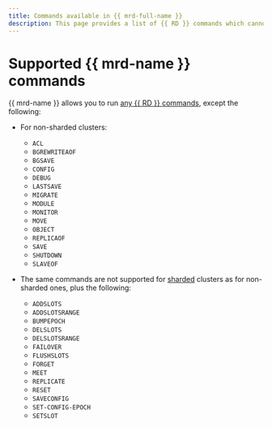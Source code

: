 ```yaml
---
title: Commands available in {{ mrd-full-name }}
description: This page provides a list of {{ RD }} commands which cannot be run in a {{ RD }} cluster.
---
```


# Supported {{ mrd-name }} commands

{{ mrd-name }} allows you to run [any {{ RD }} commands](https://redis.io/commands), except the following:

* For non-sharded clusters:

   - `ACL`
   - `BGREWRITEAOF`
   - `BGSAVE`
   - `CONFIG`
   - `DEBUG`
   - `LASTSAVE`
   - `MIGRATE`
   - `MODULE`
   - `MONITOR`
   - `MOVE`
   - `OBJECT`
   - `REPLICAOF`
   - `SAVE`
   - `SHUTDOWN`
   - `SLAVEOF`

* The same commands are not supported for [sharded](sharding.md) clusters as for non-sharded ones, plus the following:

   - `ADDSLOTS`
   - `ADDSLOTSRANGE`
   - `BUMPEPOCH`
   - `DELSLOTS`
   - `DELSLOTSRANGE`
   - `FAILOVER`
   - `FLUSHSLOTS`
   - `FORGET`
   - `MEET`
   - `REPLICATE`
   - `RESET`
   - `SAVECONFIG`
   - `SET-CONFIG-EPOCH`
   - `SETSLOT`
